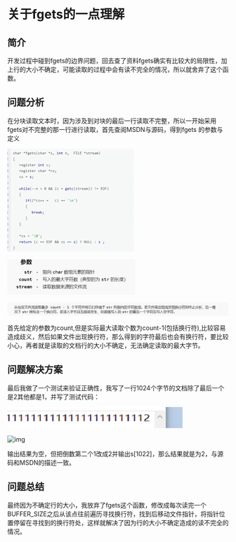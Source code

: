 # 关于fgets的一点理解

## 简介

 开发过程中碰到fgets的边界问题，回去查了资料fgets确实有比较大的局限性，加上行的大小不确定，可能读取的过程中会有读不完全的情况，所以就舍弃了这个函数。

## 问题分析

 在分块读取文本时，因为涉及到对块的最后一行读取不完整，所以一开始采用fgets对不完整的那一行进行读取，首先查阅MSDN与源码，得到fgets 的参数与定义

![img](关于fgets的一点理解.assets/wps_clip_image-9714.png)

![img](关于fgets的一点理解.assets/wps_clip_image-9750.png)



![img](关于fgets的一点理解.assets/wps_clip_image-9780.png)

首先给定的参数为count,但是实际最大读取个数为count-1(包括换行符),比较容易造成歧义，然后如果文件出现换行符，那么得到的字符最后也会有换行符，要比较小心，再者就是读取的文档行的大小不确定，无法确定读取的最大字节。

## 问题解决方案

 最后我做了一个测试来验证正确性，我写了一行1024个字节的文档除了最后一个是2其他都是1，并写了测试代码：

![img](关于fgets的一点理解.assets/wps_clip_image-9900.png)

![img](file:///C:\Users\admin\AppData\Local\Temp\ksohtml\wps_clip_image-9940.png)

输出结果为空，但把倒数第二个1改成2并输出s[1022]，那么结果就是为2，与源码和MSDN的描述一致。 

## 问题总结

 最终因为不确定行的大小，我放弃了fgets这个函数，修改成每次读完一个BUFFER_SIZE之后从该点往前遍历寻找换行符，找到后移动文件指针，将指针位置停留在寻找到的换行符处，这样就解决了因为行的大小不确定造成的读不完全的情况。
